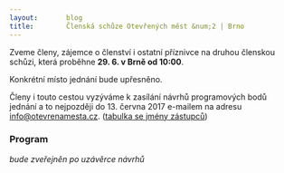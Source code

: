 ```yaml
---
layout:       blog
title:        Členská schůze Otevřených měst &num;2 | Brno
---
```

Zveme členy, zájemce o členství i ostatní příznivce na druhou členskou schůzi, která proběhne **29. 6. v Brně od 10:00**.

Konkrétní místo jednání  bude upřesněno.

Členy i touto cestou vyzýváme k zasílání návrhů programových bodů jednání a to nejpozději do 13. června 2017 e-mailem na adresu [info@otevrenamesta.cz](mailto:info@otevrenamesta.cz). ([tabulka se jmény zástupců](http://www.otevrenamesta.cz/clenstvi/#a0))

### Program

*bude zveřejněn po uzávěrce návrhů*
